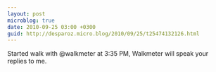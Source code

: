 ```yaml
---
layout: post
microblog: true
date: 2010-09-25 03:00 +0300
guid: http://desparoz.micro.blog/2010/09/25/t25474132126.html
---
```

Started walk with @walkmeter at 3:35 PM, Walkmeter will speak your replies to me.

